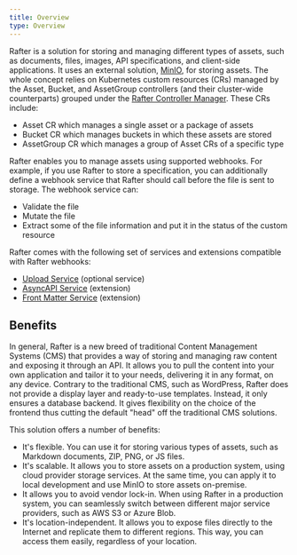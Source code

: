 ```yaml
---
title: Overview
type: Overview
---
```


Rafter is a solution for storing and managing different types of assets, such as documents, files, images, API specifications, and client-side applications. It uses an external solution, [MinIO](https://min.io/), for storing assets. The whole concept relies on Kubernetes custom resources (CRs) managed by the Asset, Bucket, and AssetGroup controllers (and their cluster-wide counterparts) grouped under the [Rafter Controller Manager](https://github.com/kyma-project/rafter/blob/master/cmd/manager/README.md). These CRs include:

- Asset CR which manages a single asset or a package of assets
- Bucket CR which manages buckets in which these assets are stored
- AssetGroup CR which manages a group of Asset CRs of a specific type

Rafter enables you to manage assets using supported webhooks. For example, if you use Rafter to store a specification, you can additionally define a webhook service that Rafter should call before the file is sent to storage. The webhook service can:

- Validate the file
- Mutate the file
- Extract some of the file information and put it in the status of the custom resource

Rafter comes with the following set of services and extensions compatible with Rafter webhooks:

- [Upload Service](#details-upload-service) (optional service)
- [AsyncAPI Service](#details-asyncapi-service) (extension)
- [Front Matter Service](#details-front-matter-service) (extension)

## Benefits

In general, Rafter is a new breed of traditional Content Management Systems (CMS) that provides a way of storing and managing raw content and exposing it through an API. It allows you to pull the content into your own application and tailor it to your needs, delivering it in any format, on any device. Contrary to the traditional CMS, such as WordPress, Rafter does not provide a display layer and ready-to-use templates. Instead, it only ensures a database backend. It gives flexibility on the choice of the frontend thus cutting the default "head" off the traditional CMS solutions.

This solution offers a number of benefits:

- It's flexible. You can use it for storing various types of assets, such as Markdown documents, ZIP, PNG, or JS files.
- It's scalable. It allows you to store assets on a production system, using cloud provider storage services. At the same time, you can apply it to local development and use MinIO to store assets on-premise.
- It allows you to avoid vendor lock-in. When using Rafter in a production system, you can seamlessly switch between different major service providers, such as AWS S3 or Azure Blob.
- It's location-independent. It allows you to expose files directly to the Internet and replicate them to different regions. This way, you can access them easily, regardless of your location.

